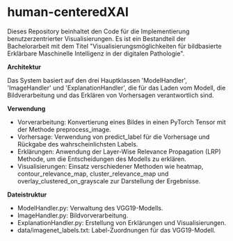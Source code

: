 # human-centeredXAI

Dieses Repository beinhaltet den Code für die Implementierung benutzerzentrierter Visualisierungen. Es ist ein Bestandteil der Bachelorarbeit mit dem Titel "Visualisierungsmöglichkeiten für bildbasierte
Erklärbare Maschinelle Intelligenz in der digitalen
Pathologie".

**Architektur**

Das System basiert auf den drei Hauptklassen 'ModelHandler', 'ImageHandler' und 'ExplanationHandler', die für das Laden vom Modell, die Bildverarbeitung und das Erklären von Vorhersagen verantwortlich sind.


**Verwendung**

* Vorverarbeitung: Konvertierung eines Bildes in einen PyTorch Tensor mit der Methode preprocess_image.
* Vorhersage: Verwendung von predict_label für die Vorhersage und Rückgabe des wahrscheinlichsten Labels.
* Erklärungen: Anwendung der Layer-Wise Relevance Propagation (LRP) Methode, um die Entscheidungen des Modells zu erklären.
* Visualisierungen: Einsatz verschiedener Methoden wie heatmap, contour_relevance_map, cluster_relevance_map und overlay_clustered_on_grayscale zur Darstellung der Ergebnisse.


**Dateistruktur**

* ModelHandler.py: Verwaltung des VGG19-Modells.
* ImageHandler.py: Bildvorverarbeitung.
* ExplanationHandler.py: Erstellung von Erklärungen und Visualisierungen.
* data/imagenet_labels.txt: Label-Zuordnungen für das VGG19-Modell.
